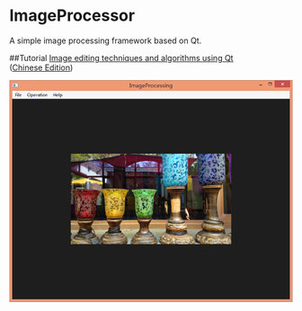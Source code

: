 # ImageProcessor
A simple image processing framework based on Qt.  

##Tutorial 
 [Image editing techniques and algorithms using Qt](http://developer.nokia.com/community/wiki/Image_editing_techniques_and_algorithms_using_Qt "")  
 ([Chinese Edition](http://blog.csdn.net/silangquan/article/details/41008183))  
  
  
![Screenshot](https://github.com/SilangQuan/ImageProcessor/blob/master/sample/screenshot.png)
